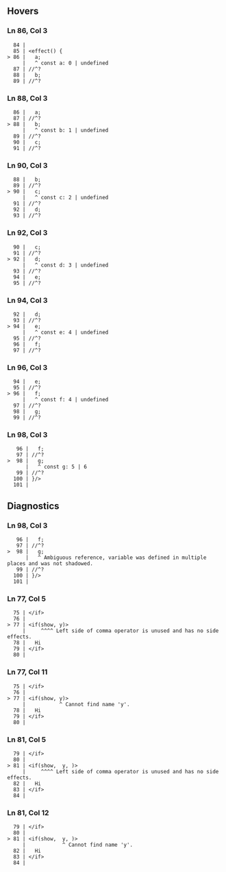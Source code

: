 ## Hovers
### Ln 86, Col 3
```marko
  84 |
  85 | <effect() {
> 86 |   a;
     |   ^ const a: 0 | undefined
  87 | //^?
  88 |   b;
  89 | //^?
```

### Ln 88, Col 3
```marko
  86 |   a;
  87 | //^?
> 88 |   b;
     |   ^ const b: 1 | undefined
  89 | //^?
  90 |   c;
  91 | //^?
```

### Ln 90, Col 3
```marko
  88 |   b;
  89 | //^?
> 90 |   c;
     |   ^ const c: 2 | undefined
  91 | //^?
  92 |   d;
  93 | //^?
```

### Ln 92, Col 3
```marko
  90 |   c;
  91 | //^?
> 92 |   d;
     |   ^ const d: 3 | undefined
  93 | //^?
  94 |   e;
  95 | //^?
```

### Ln 94, Col 3
```marko
  92 |   d;
  93 | //^?
> 94 |   e;
     |   ^ const e: 4 | undefined
  95 | //^?
  96 |   f;
  97 | //^?
```

### Ln 96, Col 3
```marko
  94 |   e;
  95 | //^?
> 96 |   f;
     |   ^ const f: 4 | undefined
  97 | //^?
  98 |   g;
  99 | //^?
```

### Ln 98, Col 3
```marko
   96 |   f;
   97 | //^?
>  98 |   g;
      |   ^ const g: 5 | 6
   99 | //^?
  100 | }/>
  101 |
```

## Diagnostics
### Ln 98, Col 3
```marko
   96 |   f;
   97 | //^?
>  98 |   g;
      |   ^ Ambiguous reference, variable was defined in multiple places and was not shadowed.
   99 | //^?
  100 | }/>
  101 |
```

### Ln 77, Col 5
```marko
  75 | </if>
  76 |
> 77 | <if(show, y)>
     |     ^^^^ Left side of comma operator is unused and has no side effects.
  78 |   Hi
  79 | </if>
  80 |
```

### Ln 77, Col 11
```marko
  75 | </if>
  76 |
> 77 | <if(show, y)>
     |           ^ Cannot find name 'y'.
  78 |   Hi
  79 | </if>
  80 |
```

### Ln 81, Col 5
```marko
  79 | </if>
  80 |
> 81 | <if(show,  y, )>
     |     ^^^^ Left side of comma operator is unused and has no side effects.
  82 |   Hi
  83 | </if>
  84 |
```

### Ln 81, Col 12
```marko
  79 | </if>
  80 |
> 81 | <if(show,  y, )>
     |            ^ Cannot find name 'y'.
  82 |   Hi
  83 | </if>
  84 |
```

